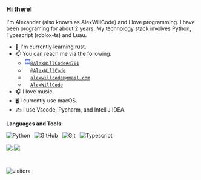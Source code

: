 ### Hi there!
I'm Alexander (also known as AlexWillCode) and I love programming. I have been programing for about 2 years. My technology stack involves Python, Typescript (roblox-ts) and Luau.

- 💭 I'm currently learning rust.
- 📫 You can reach me via the following:
  - <a href="#"><img width="16px" height="16px" src="https://github.com/alexwillcode/alexwillcode/blob/master/assets/discord.ico"></a>[`@AlexWillCode#4701`](https://discord.bio/p/alexwillcode)
  - <a href="#"><img width="16px" height="16px" src="https://github.com/alexwillcode/alexwillcode/blob/master/assets/twitter.ico"></a>[`@AlexWillCode`](https://twitter.com/alexwillcode)
  - <a href="#"><img width="16px" height="16px" src="https://github.com/alexwillcode/alexwillcode/blob/master/assets/gmail.ico"></a>[`alexwillcode@gmail.com`](mailto:alexwillcode@gmail.com)
  - <a href="#"><img width="16px" height="16px" src="https://github.com/alexwillcode/alexwillcode/blob/master/assets/github.ico"></a>[`AlexWillCode`](https://github.com/alexwillcode)
- 🎧 I love music.
- 🖥 I currently use macOS.
- ✍️ I use Vscode, Pycharm, and IntelliJ IDEA.

**Languages and Tools:**

![Python](https://img.shields.io/badge/-Python-black?logo=Python&style=social) &nbsp;
![GitHub](https://img.shields.io/badge/-GitHub-black?logo=github&style=social) &nbsp;
![Git](https://img.shields.io/badge/-Git-black?logo=git&style=social) &nbsp;
![Typescript](https://img.shields.io/badge/-Typescript-black?logo=Typescript&style=social) &nbsp;

<a href="https://github.com/alexwillcode">
  <img align="center" src="https://github-readme-stats.vercel.app/api?username=alexwillcode&count_private=true&hide=stars&hide_border=true&show_icons=true&theme=calm&custom_title=My%20GitHub%20Stats!" />
</a>
<a href="https://github.com/alexwillcode">
  <img align="center" src="https://github-readme-stats.vercel.app/api/top-langs/?username=alexwillcode&hide_border=true&layout=compact&count_private=true&hide=stars&show_icons=true&theme=calm&custom_title=Languages%20I%20Use!" />
</a>

&nbsp;

![visitors](https://visitor-badge.glitch.me/badge?page_id=alexwillcode_profile_readme)

